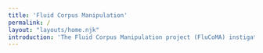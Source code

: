 ```yaml
---
title: 'Fluid Corpus Manipulation'
permalink: /
layout: "layouts/home.njk"
introduction: 'The Fluid Corpus Manipulation project (FluCoMA) instigates new musical ways of exploiting ever-growing banks of sound and gestures within the digital composition process, by bringing breakthroughs of signal decomposition DSP and machine learning to the toolset of techno-fluent computer composers, creative coders and digital artists.'
---
```

